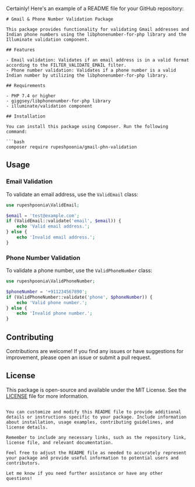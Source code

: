 Certainly! Here's an example of a README file for your GitHub repository:

```
# Gmail & Phone Number Validation Package

This package provides functionality for validating Gmail addresses and Indian phone numbers using the libphonenumber-for-php library and the Illuminate validation component.

## Features

- Email validation: Validates if an email address is in a valid format according to the FILTER_VALIDATE_EMAIL filter.
- Phone number validation: Validates if a phone number is a valid Indian number by utilizing the libphonenumber-for-php library.

## Requirements

- PHP 7.4 or higher
- giggsey/libphonenumber-for-php library
- illuminate/validation component

## Installation

You can install this package using Composer. Run the following command:

```bash
composer require rupeshpoonia/gmail-phn-validation
```

## Usage

### Email Validation

To validate an email address, use the `ValidEmail` class:

```php
use rupeshpoonia\ValidEmail;

$email = 'test@example.com';
if (ValidEmail::validate('email', $email)) {
    echo 'Valid email address.';
} else {
    echo 'Invalid email address.';
} 
```

### Phone Number Validation

To validate a phone number, use the `ValidPhoneNumber` class:

```php
use rupeshpoonia\ValidPhoneNumber;

$phoneNumber = '+911234567890';
if (ValidPhoneNumber::validate('phone', $phoneNumber)) {
    echo 'Valid phone number.';
} else {
    echo 'Invalid phone number.';
}
```

## Contributing

Contributions are welcome! If you find any issues or have suggestions for improvement, please open an issue or submit a pull request.

## License

This package is open-source and available under the MIT License. See the [LICENSE](LICENSE) file for more information.
```

You can customize and modify this README file to provide additional details or instructions specific to your package. Include information about installation, usage examples, contributing guidelines, and license details.

Remember to include any necessary links, such as the repository link, license file, and relevant documentation.

Feel free to adjust the README file as needed to accurately represent your package and provide useful information to potential users and contributors.

Let me know if you need further assistance or have any other questions!